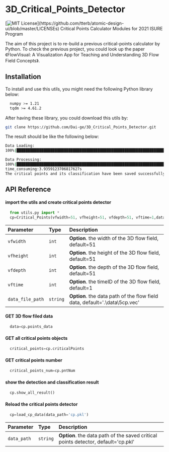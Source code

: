 # 3D_Critical_Points_Detector
[![MIT License](https://img.shields.io/apm/l/atomic-design-ui.svg?)](https://github.com/tterb/atomic-design-ui/blob/master/LICENSEs)
Critical Points Calculator Modules for 2021 ISURE Program

The aim of this project is to re-build a previous critical-points calculator by Python. To check the previous project, you could look up the paper 《FlowVisual: A Visualization App for Teaching and Understanding 3D Flow Field Concepts》.




## Installation

To install and use this utils, you might need the following Python library below:

```bash
  numpy >= 1.21
  tqdm >= 4.61.2
```
After having these library, you could download this utils by:

```bash
git clone https://github.com/Dai-ge/3D_Critical_Points_Detector.git
```
The result should be like the following below:
```bash
Data Loading:
100%|█████████████████████████████████████████████████████████████████████████████████████████████████████████████████████████████████████████████████████████████████████████████████████████████████████████████████████████████| 397953/397953 [00:00<00:00, 1033770.30it/s] 

Data Processing:
100%|██████████████████████████████████████████████████████████████████████████████████████████████████████████████████████████████████████████████████████████████████████████████████████████████████████████████████████████████████████████| 50/50 [00:03<00:00, 14.71it/s] 
time_consuming:3.9359123706817627s
The critical points and its classification have been saved successfully.
```
## API Reference

#### import the utils and create critical points detector
```python
  from utils.py import *
  cp=Critical_Points(vfwidth=51, vfheight=51, vfdepth=51, vftime=1,data_file_path='.\\data\\5cp.vec') 
```

| Parameter | Type     | Description                |
| :-------- | :------- | :------------------------- |
| `vfwidth` | `int` | **Option**. the width of the 3D flow field, default=51 |
| `vfheight` | `int` | **Option**. the height of the 3D flow field, default=51 |
| `vfdepth` | `int` | **Option**. the depth of the 3D flow field, default=51 |
| `vftime` | `int` | **Option**. the timeID of the 3D flow field, default=1 |
| `data_file_path` | `string` | **Option**. the data path of the flow field data, default='.\\data\\5cp.vec' |

#### GET 3D flow filed data

```python
  data=cp.points_data
```
#### GET all critical points objects

```python
  critical_points=cp.criticalPoints
```
#### GET critical points number

```python
  critical_points_num=cp.pntNum
```
#### show the detection and classification result
```python
  cp.show_all_result()
```
#### Reload the critical points detector
```python
  cp=load_cp_data(data_path='cp.pkl')
```
| Parameter | Type     | Description                |
| :-------- | :------- | :------------------------- |
| `data_path` | `string` | **Option**. the data path of the saved critical points detector, default='cp.pkl' |

